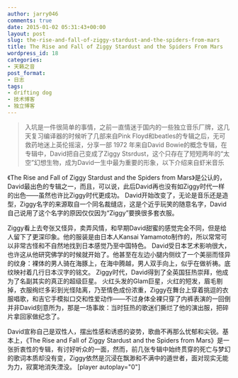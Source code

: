 ```yaml
---
author: jarry046
comments: true
date: 2015-01-02 05:31:43+00:00
layout: post
slug: the-rise-and-fall-of-ziggy-stardust-and-the-spiders-from-mars
title: The Rise and Fall of Ziggy Stardust and the Spiders From Mars
wordpress_id: 18
categories:
- 天籁之音
post_format:
- 日志
tags:
- drifting dog
- 技术博客
- 独立博客
---
```


<blockquote>   入坑是一件很简单的事情，之前一直情迷于国内的一些独立音乐厂牌，这几天复习编译器的时候听了几部来自Pink Floyd和beatles的专辑之后，无可救药地迷上英伦摇滚，分享一部 1972 年来自David Bowie的概念专辑，在专辑中，David把自己变成了Ziggy  Stsrdust，这个只存在了短短两年的“太空”幻想生物，成为David一生中最为重要的形象，以下介绍来自虾米音乐</blockquote>


《The Rise and Fall of Ziggy Stardust and the Spiders from Mars》是公认的，David最出色的专辑之一，而且，可以说，此后David再也没有如Ziggy时代一样的出色——虽然也许比Ziggy时代更成功。 David开始改变了，无论是音乐还是造型，Ziggy名字的来源取自一个同名裁缝店，这是个近乎玩笑的随意名字，David自己说用了这个名字的原因仅仅因为“Ziggy”要换很多套衣服。  

Ziggy看上去夸张又怪异，卖弄风情，和早期David甜蜜的感觉完全不同，但是给人留下了更深印象。他的服装是由日本人Kansai Yamamoto制作的，所以常常可以非常古怪和不自然地找到日本感觉乃至中国特色。 David受日本艺术影响很大，也许这从他研究佛学的时候就开始了。他甚至在左边小腿内侧纹了一个美丽而怪异的纹身：裸体的男人骑在海豚上，在海中腾越，男人双手向上，似乎在做祈祷。底纹映衬着几行日本汉字的铭文。 Ziggy时代，David得到了全英国狂热崇拜，他成为了名副其实的真正的超级巨星。 火红头发的Glam巨星，火红的短发，眉毛剔掉，衣服绚烂多彩到光怪陆离，乃至情色成份浓重，Ziggy在舞台上穿着挑逗的衣服唱歌，和吉它手模拟口交和性爱动作——不过身体全裸只穿了内裤表演的一回倒并非David刻意所为，那是一场事故：当时狂热的歌迷们撕烂了他的演出服，把碎片拿回家做纪念了。   

David宣称自己是双性人，摆出性感和诱惑的姿势，歌曲不再那么忧郁和尖锐。基本上，《The Rise and Fall of Ziggy Stardust and the Spiders from Mars》是一张折衷性的专辑，有讨好听众的一面，然而，前几张专辑中始终贯穿的死亡与梦幻的歌词本质却没有变，Ziggy依然是沉浸在飘渺和不满中的遁世者，面对现实无能为力，寂寞地消失湮没。
[player autoplay="0"]

